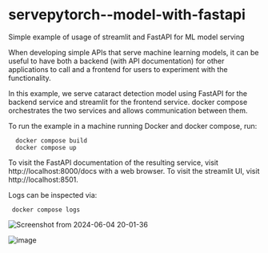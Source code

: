 # servepytorch--model-with-fastapi

Simple example of usage of streamlit and FastAPI for ML model serving

When developing simple APIs that serve machine learning models, it can be useful to have both a backend (with API documentation) for other applications to call and a frontend for users to experiment with the functionality.

In this example, we serve cataract detection  model using FastAPI for the backend service and streamlit for the frontend service. docker compose orchestrates the two services and allows communication between them.

To run the example in a machine running Docker and docker compose, run:

      docker compose build
      docker compose up


To visit the FastAPI documentation of the resulting service, visit http://localhost:8000/docs with a web browser.
To visit the streamlit UI, visit http://localhost:8501.

Logs can be inspected via:

     docker compose logs


![Screenshot from 2024-06-04 20-01-36](https://github.com/GeekyYouthsInfo/servepytorch--model-with-fastapi/assets/78595738/45c188d6-67bf-4190-be48-b5ecd643e789)


![image](https://github.com/GeekyYouthsInfo/servepytorch--model-with-fastapi/assets/78595738/74f89105-940e-413a-806e-0fa86d44587b)


